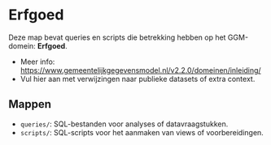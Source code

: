 # Erfgoed

Deze map bevat queries en scripts die betrekking hebben op het GGM-domein: **Erfgoed**.

- Meer info: https://www.gemeentelijkgegevensmodel.nl/v2.2.0/domeinen/inleiding/
- Vul hier aan met verwijzingen naar publieke datasets of extra context.

## Mappen
- `queries/`: SQL-bestanden voor analyses of datavraagstukken.
- `scripts/`: SQL-scripts voor het aanmaken van views of voorbereidingen.

